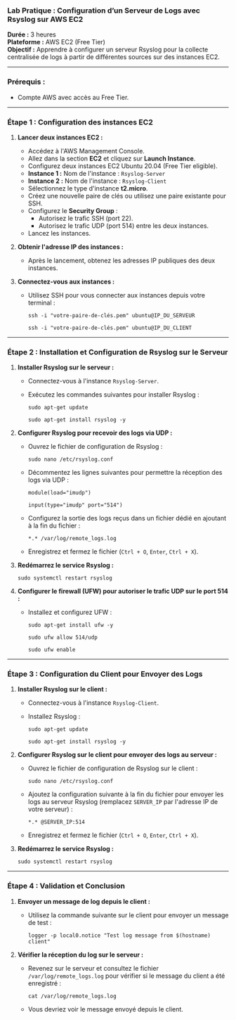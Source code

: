 ### **Lab Pratique : Configuration d’un Serveur de Logs avec Rsyslog sur AWS EC2**

**Durée :** 3 heures  
**Plateforme :** AWS EC2 (Free Tier)  
**Objectif :** Apprendre à configurer un serveur Rsyslog pour la collecte centralisée de logs à partir de différentes sources sur des instances EC2.

----------

### **Prérequis :**

-   Compte AWS avec accès au Free Tier.

----------

### **Étape 1 : Configuration des instances EC2**

1.  **Lancer deux instances EC2 :**
    
    -   Accédez à l'AWS Management Console.
    -   Allez dans la section **EC2** et cliquez sur **Launch Instance**.
    -   Configurez deux instances EC2 Ubuntu 20.04 (Free Tier eligible).
    -   **Instance 1 :** Nom de l'instance : `Rsyslog-Server`
    -   **Instance 2 :** Nom de l'instance : `Rsyslog-Client`
    -   Sélectionnez le type d'instance **t2.micro**.
    -   Créez une nouvelle paire de clés ou utilisez une paire existante pour SSH.
    -   Configurez le **Security Group** :
        -   Autorisez le trafic SSH (port 22).
        -   Autorisez le trafic UDP (port 514) entre les deux instances.
    -   Lancez les instances.
2.  **Obtenir l'adresse IP des instances :**
    
    -   Après le lancement, obtenez les adresses IP publiques des deux instances.
3.  **Connectez-vous aux instances :**
    
    -   Utilisez SSH pour vous connecter aux instances depuis votre terminal :
        
        `ssh -i "votre-paire-de-clés.pem" ubuntu@IP_DU_SERVEUR`
        
        `ssh -i "votre-paire-de-clés.pem" ubuntu@IP_DU_CLIENT` 
        

----------

### **Étape 2 : Installation et Configuration de Rsyslog sur le Serveur**

1.  **Installer Rsyslog sur le serveur :**
    
    -   Connectez-vous à l'instance `Rsyslog-Server`.
    -   Exécutez les commandes suivantes pour installer Rsyslog :
        
        `sudo apt-get update`

        `sudo apt-get install rsyslog -y` 
        
2.  **Configurer Rsyslog pour recevoir des logs via UDP :**
    
    -   Ouvrez le fichier de configuration de Rsyslog :
        
        `sudo nano /etc/rsyslog.conf` 
        
    -   Décommentez les lignes suivantes pour permettre la réception des logs via UDP :
        
        `module(load="imudp")`

        `input(type="imudp" port="514")` 
        
    -   Configurez la sortie des logs reçus dans un fichier dédié en ajoutant à la fin du fichier :
        
        `*.* /var/log/remote_logs.log` 
        
    -   Enregistrez et fermez le fichier (`Ctrl + O`, `Enter`, `Ctrl + X`).
3.  **Redémarrez le service Rsyslog :**
    
    `sudo systemctl restart rsyslog` 
    
4.  **Configurer le firewall (UFW) pour autoriser le trafic UDP sur le port 514 :**
    
    -   Installez et configurez UFW :
        
        `sudo apt-get install ufw -y`

        `sudo ufw allow 514/udp`

        `sudo ufw enable` 
        

----------

### **Étape 3 : Configuration du Client pour Envoyer des Logs**

1.  **Installer Rsyslog sur le client :**
    
    -   Connectez-vous à l'instance `Rsyslog-Client`.
    -   Installez Rsyslog :
        
        `sudo apt-get update`

        `sudo apt-get install rsyslog -y` 
        
2.  **Configurer Rsyslog sur le client pour envoyer des logs au serveur :**
    
    -   Ouvrez le fichier de configuration de Rsyslog sur le client :
        
        `sudo nano /etc/rsyslog.conf` 
        
    -   Ajoutez la configuration suivante à la fin du fichier pour envoyer les logs au serveur Rsyslog (remplacez `SERVER_IP` par l'adresse IP de votre serveur) :
        
        `*.* @SERVER_IP:514` 
        
    -   Enregistrez et fermez le fichier (`Ctrl + O`, `Enter`, `Ctrl + X`).
3.  **Redémarrez le service Rsyslog :**
    
    `sudo systemctl restart rsyslog` 
    
----------

### **Étape 4 : Validation et Conclusion**

1.  **Envoyer un message de log depuis le client :**
    
    -   Utilisez la commande suivante sur le client pour envoyer un message de test :
        
        `logger -p local0.notice "Test log message from $(hostname) client"` 
        
2.  **Vérifier la réception du log sur le serveur :**
    
    -   Revenez sur le serveur et consultez le fichier `/var/log/remote_logs.log` pour vérifier si le message du client a été enregistré :
        
        `cat /var/log/remote_logs.log` 
        
    -   Vous devriez voir le message envoyé depuis le client.

